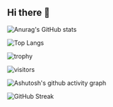 ## Hi there 👋

![Anurag's GitHub stats](https://github-readme-stats.vercel.app/api?username=sumingyd)

![Top Langs](https://github-readme-stats.vercel.app/api/top-langs/?username=sumingyd)

![trophy](https://github-profile-trophy.vercel.app/?username=sumingyd)

![visitors](https://visitor-badge.glitch.me/badge?page_id=sumingyd&left_color=green&right_color=red)

![Ashutosh's github activity graph](https://github-readme-activity-graph.vercel.app/graph?username=sumingyd)

![GitHub Streak](https://streak-stats.demolab.com/?user=sumingyd)


<!--
**sumingyd/sumingyd** is a ✨ _special_ ✨ repository because its `README.md` (this file) appears on your GitHub profile.

Here are some ideas to get you started:

- 🔭 I’m currently working on ...
- 🌱 I’m currently learning ...
- 👯 I’m looking to collaborate on ...
- 🤔 I’m looking for help with ...
- 💬 Ask me about ...
- 📫 How to reach me: ...
- 😄 Pronouns: ...
- ⚡ Fun fact: ...
-->
